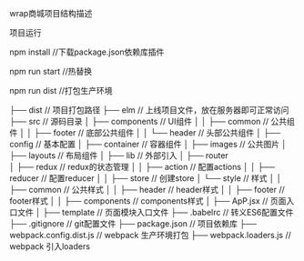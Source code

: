 wrap商城项目结构描述

项目运行

npm install     //下载package.json依赖库插件

npm run start   //热替换

npm run dist //打包生产环境


├── dist                                        // 项目打包路径
├── elm                                         // 上线项目文件，放在服务器即可正常访问
├── src                                         // 源码目录
│   ├── components                              // UI组件
│   │   ├── common                              // 公共组件
│   │   ├── footer                              // 底部公共组件
│   │   └── header                              // 头部公共组件
│   ├── config                                  // 基本配置
│   ├── container                               // 容器组件
│   ├── images                                  // 公共图片
│   ├── layouts                                 // 布局组件
│   ├── lib                                     // 外部引入
│   ├── router                                   
│   ├── redux                                   // redux的状态管理
│   │   ├── action                              // 配置actions
│   │   ├── reducer                             // 配置reducer
│   │   ├── store                               // 创建store
│   └── style                                   // 样式
│   │   ├── common                              // 公共样式
│   │   ├── header                              // header样式
│   │   ├── footer                              // footer样式
│   │   ├── components                          // components样式
│   ├── ApP.jsx                                 // 页面入口文件
│   ├── template                                // 页面模块入口文件
├── .babelrc                                    // 转义ES6配置文件
├── .gitignore                                  // git配置文件
├──  package.json                               // 项目依赖库
├── webpack.config.dist.js                      // webpack 生产环境打包
├── webpack.loaders.js                          // webpack 引入loaders


